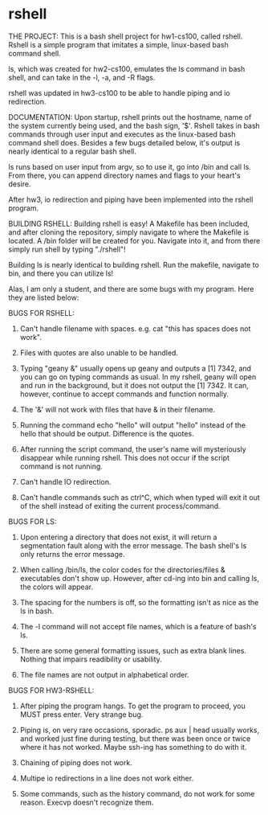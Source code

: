 rshell
======

THE PROJECT:
This is a bash shell project for hw1-cs100, called rshell. Rshell is a simple program that imitates a simple, linux-based bash command shell. 

ls, which was created for hw2-cs100, emulates the ls command in bash shell, and can take in the -l, -a, and -R flags.

rshell was updated in hw3-cs100 to be able to handle piping and io redirection.

DOCUMENTATION:
Upon startup, rshell prints out the hostname, name of the system currently being used, and the bash sign, '$'. Rshell takes in bash commands through user input and executes as the linux-based bash command shell does. Besides a few bugs detailed below, it's output is nearly identical to a regular bash shell.

ls runs based on user input from argv, so to use it, go into /bin and call ls. From there, you can append directory names and flags to your heart's desire.

After hw3, io redirection and piping have been implemented into the rshell program.

BUILDING RSHELL:
Building rshell is easy! A Makefile has been included, and after cloning the repository, simply navigate to where the Makefile is located. A /bin folder will be created for you. Navigate into it, and from there simply run shell by typing "./rshell"!

Building ls is nearly identical to building rshell. Run the makefile, navigate to bin, and there you can utilize ls!


Alas, I am only a student, and there are some bugs with my program. Here they are listed below:

BUGS FOR RSHELL:

1. Can't handle filename with spaces. e.g. cat "this has spaces does not work".

2. Files with quotes are also unable to be handled. 

3. Typing "geany &" usually opens up geany and outputs a [1] 7342, and you can go on typing commands as usual. In my rshell, geany will open and run in the background, but it does not output the [1] 7342. It can, however, continue to accept commands and function normally.

4. The '&' will not work with files that have & in their filename.

5. Running the command echo "hello" will output "hello" instead of the hello that should be output. Difference is the quotes.

6. After running the script command, the user's name will mysteriously disappear while running rshell. This does not occur if the script command is not running.

7. Can't handle IO redirection.

8. Can't handle commands such as ctrl^C, which when typed will exit it out of the shell instead of exiting the current process/command.

BUGS FOR LS:

1. Upon entering a directory that does not exist, it will return a segmentation fault along with the error message. The bash shell's ls only returns the error message.

2. When calling /bin/ls, the color codes for the directories/files & executables don't show up. However, after cd-ing into bin and calling ls, the colors will appear.

3. The spacing for the numbers is off, so the formatting isn't as nice as the ls in bash.

4. The -l command will not accept file names, which is a feature of bash's ls.

5. There are some general formatting issues, such as extra blank lines. Nothing that impairs readibility or usability.

6. The file names are not output in alphabetical order.

BUGS FOR HW3-RSHELL:

1. After piping the program hangs. To get the program to proceed, you MUST press enter. Very strange bug.

2. Piping is, on very rare occasions, sporadic. ps aux | head usually works, and worked just fine during testing, but there was been once or twice where it has not worked. Maybe ssh-ing has something to do with it.

3. Chaining of piping does not work.

4. Multipe io redirections in a line does not work either.

5. Some commands, such as the history command, do not work for some reason. Execvp doesn't recognize them.
